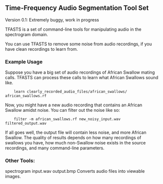 ## Time-Frequency Audio Segmentation Tool Set

Version 0.1: Extremely buggy, work in progress

TFASTS is a set of command-line tools for manipulating audio in the spectrogram domain.

You can use TFASTS to remove some noise from audio recordings, if you have clean recordings to learn from.

### Example Usage

Suppose you have a big set of audio recordings of African Swallow mating calls. TFASTS can process these calls to learn what African Swallows sound like.

        learn clearly_recorded_audio_files/african_swallows/ african_swallows.rf

Now, you might have a new audio recording that contains an African Swallow amidst noise. You can filter out the noise like so:

        filter -m african_swallows.rf new_noisy_input.wav filtered_output.wav

If all goes well, the output file will contain less noise, and more African Swallow.
The quality of results depends on how many recordings of swallows you have, how much non-Swallow noise exists in the source recordings, and many command-line parameters.


### Other Tools:

spectrogram input.wav output.bmp
	Converts audio files into viewable images.
